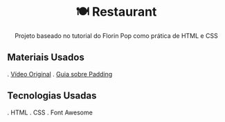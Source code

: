 <h1 align="center" border-bottom="2px solid gray">🍽 Restaurant</h1>
<p align="center">Projeto baseado no tutorial do Florin Pop como prática de HTML e CSS</p>

## Materiais Usados
. [Vídeo Original](https://www.youtube.com/watch?v=Rz-rey4Q1bw)
. [Guia sobre Padding](https://css-tricks.com/almanac/properties/p/padding/)

## Tecnologias Usadas
. HTML
. CSS
. Font Awesome
